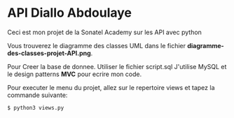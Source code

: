 # API Diallo Abdoulaye
Ceci est mon projet de la Sonatel Academy sur les API avec python

Vous trouverez le diagramme des classes UML dans le fichier
**diagramme-des-classes-projet-API.png**.

Pour Creer la base de donnee. Utiliser le fichier script.sql
J'utilise MySQL et le design patterns **MVC** pour ecrire mon code.

Pour executer le menu du projet, allez sur le repertoire views et tapez
la commande suivante:

```shell
$ python3 views.py
```